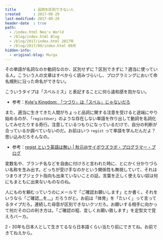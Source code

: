 ```yaml
---
title        : 品詞を区別できない人
created      : 2017-09-29
last-modified: 2017-09-29
header-date  : true
path:
  - /index.html Neo's World
  - /blog/index.html Blog
  - /blog/2017/index.html 2017年
  - /blog/2017/09/index.html 09月
hidden-info:
  - original-blog: Murga
---
```


その単語が名詞なのか動詞なのか、区別せずに？区別できずに？適当に使っている人。こういう人の文章はすべからく読みづらいし、プログラミングにおいて命名規則に沿った命名ができない。

こういうタイプは「スペルミス」と表記することに何ら違和感を抱かない。

- 参考：[Kyle's Kingdom: 「つづり」は「スペル」じゃないだろ](http://cherryshusband.blogspot.jp/2011/02/blog-post_02.html)

また、適当に生きてきた人間がちょっと品詞に関する注意を受けると途端にやり始めるのが、「`registUser`」のような存在しない単語を作り出して動詞を名詞化してみせたりする奇行。注意しているつもりになっているだけで、自分の判断が合っているか調べていないのだ。お前はいつ `regist` って単語を学んだんだよ？思い込みだろそんなの。

- 参考：[regist という英語は無い | 秋元@サイボウズラボ・プログラマー・ブログ](http://developer.cybozu.co.jp/akky/2005/07/regist/)

変数名や、ブランチ名などを自由に付けろと言われた時に、とにかく分かりづらい名称を生み出す。どっちが受け手なのかという関係性も無視していて、それはつまりオブジェクト指向も出来ていないことの証。言葉を正しく使えない奴は何にもまともに出来ないものなのね。

人にものを頼むっていうのにメールで「ご確認お願いします」とか書く。それをいうなら「ご確認__を__」だろうがと。お前は「体育」を「たいく」って言ってるタイプだろ。連続した母音が区別できないクソだろ。お願いする相手に向かって何だその口の利き方は。「ご確認の程、宜しくお願い致します」を定型文で覚えろバーカ。

2・30年も日本人として生きてるなら日本語くらい当たり前にできてね。お前できてねえから。

